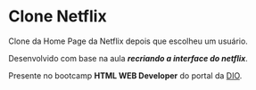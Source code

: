 # Clone Netflix
Clone da Home Page da Netflix depois que escolheu um usuário.

Desenvolvido com base na aula ___recriando a interface do netflix___.

Presente no bootcamp **HTML WEB Developer** do portal da [DIO](https://digitalinnovation.one/sign-in).